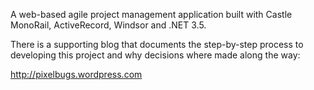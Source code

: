 A web-based agile project management application built with Castle MonoRail, ActiveRecord, Windsor and .NET 3.5.

There is a supporting blog that documents the step-by-step process to developing this project and why decisions where made along the way:

http://pixelbugs.wordpress.com